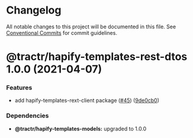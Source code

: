 # Changelog

All notable changes to this project will be documented in this file. See
[Conventional Commits](https://conventionalcommits.org) for commit guidelines.

# @tractr/hapify-templates-rest-dtos 1.0.0 (2021-04-07)


### Features

* add hapify-templates-rext-client package ([#45](https://github.com/tractr/stack/issues/45)) ([9de0cb0](https://github.com/tractr/stack/commit/9de0cb0a79256d1b3dc258cf5c121e211687174c))





### Dependencies

* **@tractr/hapify-templates-models:** upgraded to 1.0.0
